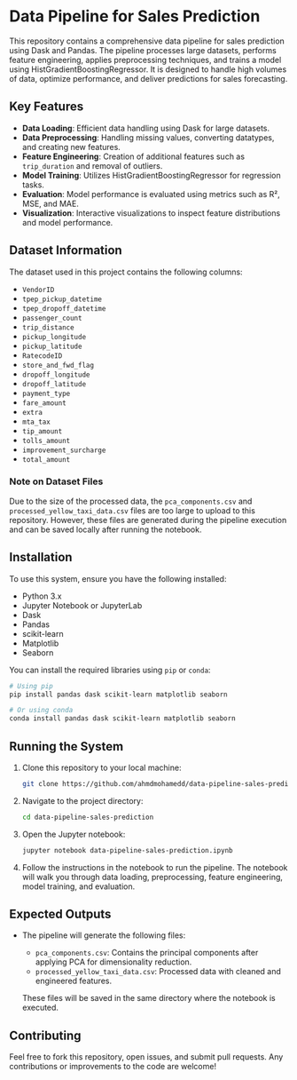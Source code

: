 # Data Pipeline for Sales Prediction

This repository contains a comprehensive data pipeline for sales prediction using Dask and Pandas. The pipeline processes large datasets, performs feature engineering, applies preprocessing techniques, and trains a model using HistGradientBoostingRegressor. It is designed to handle high volumes of data, optimize performance, and deliver predictions for sales forecasting.

## Key Features
- **Data Loading**: Efficient data handling using Dask for large datasets.
- **Data Preprocessing**: Handling missing values, converting datatypes, and creating new features.
- **Feature Engineering**: Creation of additional features such as `trip_duration` and removal of outliers.
- **Model Training**: Utilizes HistGradientBoostingRegressor for regression tasks.
- **Evaluation**: Model performance is evaluated using metrics such as R², MSE, and MAE.
- **Visualization**: Interactive visualizations to inspect feature distributions and model performance.

## Dataset Information
The dataset used in this project contains the following columns:
- `VendorID`
- `tpep_pickup_datetime`
- `tpep_dropoff_datetime`
- `passenger_count`
- `trip_distance`
- `pickup_longitude`
- `pickup_latitude`
- `RatecodeID`
- `store_and_fwd_flag`
- `dropoff_longitude`
- `dropoff_latitude`
- `payment_type`
- `fare_amount`
- `extra`
- `mta_tax`
- `tip_amount`
- `tolls_amount`
- `improvement_surcharge`
- `total_amount`

### Note on Dataset Files
Due to the size of the processed data, the `pca_components.csv` and `processed_yellow_taxi_data.csv` files are too large to upload to this repository. However, these files are generated during the pipeline execution and can be saved locally after running the notebook.

## Installation

To use this system, ensure you have the following installed:
- Python 3.x
- Jupyter Notebook or JupyterLab
- Dask
- Pandas
- scikit-learn
- Matplotlib
- Seaborn

You can install the required libraries using `pip` or `conda`:

```bash
# Using pip
pip install pandas dask scikit-learn matplotlib seaborn

# Or using conda
conda install pandas dask scikit-learn matplotlib seaborn
```

## Running the System

1. Clone this repository to your local machine:
    ```bash
    git clone https://github.com/ahmdmohamedd/data-pipeline-sales-prediction.git
    ```

2. Navigate to the project directory:
    ```bash
    cd data-pipeline-sales-prediction
    ```

3. Open the Jupyter notebook:
    ```bash
    jupyter notebook data-pipeline-sales-prediction.ipynb
    ```

4. Follow the instructions in the notebook to run the pipeline. The notebook will walk you through data loading, preprocessing, feature engineering, model training, and evaluation.

## Expected Outputs

- The pipeline will generate the following files:
  - `pca_components.csv`: Contains the principal components after applying PCA for dimensionality reduction.
  - `processed_yellow_taxi_data.csv`: Processed data with cleaned and engineered features.
  
  These files will be saved in the same directory where the notebook is executed.

## Contributing

Feel free to fork this repository, open issues, and submit pull requests. Any contributions or improvements to the code are welcome!
